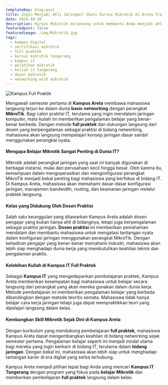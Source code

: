 ```yaml
---
templateKey: blog-post
title: Ingin Menjadi Ahli Jaringan? Ikuti Kursus Mikrotik di Areta Training Center Tangerang
date: 2024-10-28
description: Kursus Mikrotik dirancang untuk membantu Anda menjadi ahli jaringan dalam waktu singkat.
featuredpost: false
featuredimage: /img/Mikrotik.jpg
tags:
  - kampus digital
  - sertifikasi mikrotik
  - full praktek
  - kursus mikrotik tangerang
  - kampus it 
  - pelatihan mikrotik
  - kuliah it tangerang
  - dasar mikrotik
  - networking with mikrotik
---
```


![Kampus Full Praktik](/img/areta-college-kampus-it.jpg "Kampus Full Praktik")

Mengawali semester pertama di **Kampus Areta** membawa mahasiswa langsung terjun ke dalam dunia **basic networking** dengan perangkat **MikroTik**. Bagi calon praktisi IT, terutama yang ingin mendalami jaringan komputer, mata kuliah ini memberikan pengalaman belajar yang benar-benar berbeda. Dengan metode **full praktek** dan dukungan langsung dari dosen yang berpengalaman sebagai praktisi di bidang networking, mahasiswa akan langsung mempelajari konsep jaringan dasar sambil menggunakan perangkat nyata.

#### Mengapa Belajar Mikrotik Sangat Penting di Dunia IT?

Mikrotik adalah perangkat jaringan yang saat ini banyak digunakan di berbagai instansi, mulai dari perusahaan kecil hingga besar. Oleh karena itu, kemampuan dalam mengoperasikan dan mengonfigurasi perangkat MikroTik menjadi bekal penting bagi mahasiswa yang berfokus di bidang IT. Di Kampus Areta, mahasiswa akan memahami dasar-dasar konfigurasi jaringan, manajemen bandwidth, routing, dan keamanan jaringan melalui praktek langsung.

#### Kelas yang Didukung Oleh Dosen Praktisi

Salah satu keunggulan yang ditawarkan Kampus Areta adalah dosen pengajar yang bukan hanya ahli di bidangnya, tetapi juga berpengalaman sebagai praktisi jaringan. **Dosen praktisi** ini memberikan pemahaman mendalam dan membantu mahasiswa untuk mengatasi tantangan nyata dalam konfigurasi jaringan menggunakan perangkat MikroTik. Dengan kehadiran pengajar yang benar-benar memahami industri, mahasiswa akan lebih siap menghadapi dunia kerja yang membutuhkan keahlian teknis dan pengalaman praktis.

#### Kelebihan Kuliah di Kampus IT Full Praktek

Sebagai **Kampus IT** yang mengedepankan pembelajaran praktek, Kampus Areta memberikan kesempatan bagi mahasiswa untuk belajar secara langsung dari perangkat yang akan mereka gunakan dalam dunia kerja. Metode pembelajaran ini memberikan pengalaman belajar yang berbeda dibandingkan dengan metode teoritis semata. Mahasiswa tidak hanya belajar cara kerja jaringan tetapi juga dapat mempraktikkan teori yang dipelajari langsung dalam kelas.

#### Kembangkan Skill Mikrotik Sejak Dini di Kampus Areta

Dengan kurikulum yang mendukung pembelajaran **full praktek**, mahasiswa Kampus Areta dapat mengembangkan keahlian di bidang networking sejak semester pertama. Pengalaman belajar seperti ini menjadi modal utama bagi mereka yang ingin berkarir di bidang IT, terutama dalam **bidang jaringan**. Dengan bekal ini, mahasiswa akan lebih siap untuk menghadapi tantangan karier di era digital yang serba terhubung.

Kampus Areta menjadi pilihan tepat bagi Anda yang mencari **Kampus IT Tangerang** dengan program yang fokus pada **belajar Mikrotik** dan memberikan pembelajaran **full praktek** langsung dalam kelas.
